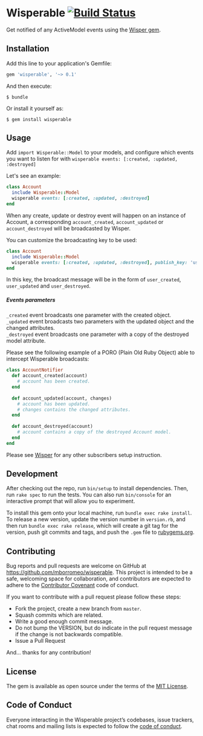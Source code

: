 # Wisperable [![Build Status](https://travis-ci.org/mborromeo/wisperable.svg?branch=master)](https://travis-ci.org/mborromeo/wisperable)

Get notified of any ActiveModel events using the [Wisper gem](https://github.com/krisleech/wisper).

## Installation

Add this line to your application's Gemfile:

```ruby
gem 'wisperable', '~> 0.1'
```

And then execute:

    $ bundle

Or install it yourself as:

    $ gem install wisperable

## Usage

Add `import Wisperable::Model` to your models, and configure which events you want to listen for with `wisperable events: [:created, :updated, :destroyed]`

Let's see an example:
```ruby
class Account
  include Wisperable::Model
  wisperable events: [:created, :updated, :destroyed]
end
```

When any create, update or destroy event will happen on an instance of Account, a corresponding `account_created`, `account_updated` or `account_destroyed` will be broadcasted by Wisper.

You can customize the broadcasting key to be used:
```ruby
class Account
  include Wisperable::Model
  wisperable events: [:created, :updated, :destroyed], publish_key: 'user'
end
```

In this key, the broadcast message will be in the form of `user_created`, `user_updated` and `user_destroyed`.

##### Events parameters
`_created` event broadcasts one parameter with the created object.  
`_updated` event broadcasts two parameters with the updated object and the changed attributes.  
`_destroyed` event broadcasts one parameter with a copy of the destroyed model attribute. 

Please see the following example of a PORO (Plain Old Ruby Object) able to intercept Wisperable broadcasts:
```ruby
class AccountNotifier
  def account_created(account)
    # account has been created.
  end
  
  def account_updated(account, changes)
    # account has been updated. 
    # changes contains the changed attributes.
  end
  
  def account_destroyed(account)
    # account contains a copy of the destroyed Account model.
  end
end
```

Please see [Wisper](https://github.com/krisleech/wisper) for any other subscribers setup instruction.

## Development

After checking out the repo, run `bin/setup` to install dependencies. Then, run `rake spec` to run the tests. You can also run `bin/console` for an interactive prompt that will allow you to experiment.

To install this gem onto your local machine, run `bundle exec rake install`. To release a new version, update the version number in `version.rb`, and then run `bundle exec rake release`, which will create a git tag for the version, push git commits and tags, and push the `.gem` file to [rubygems.org](https://rubygems.org).

## Contributing

Bug reports and pull requests are welcome on GitHub at https://github.com/mborromeo/wisperable. This project is intended to be a safe, welcoming space for collaboration, and contributors are expected to adhere to the [Contributor Covenant](http://contributor-covenant.org) code of conduct.

If you want to contribute with a pull request please follow these steps:
  * Fork the project, create a new branch from `master`.
  * Squash commits which are related.
  * Write a good enough commit message.
  * Do not bump the VERSION, but do indicate in the pull request message if the change is not backwards compatible.
  * Issue a Pull Request

And... thanks for any contribution!

## License

The gem is available as open source under the terms of the [MIT License](https://opensource.org/licenses/MIT).

## Code of Conduct

Everyone interacting in the Wisperable project’s codebases, issue trackers, chat rooms and mailing lists is expected to follow the [code of conduct](https://github.com/mborromeo/wisperable/blob/master/CODE_OF_CONDUCT.md).
